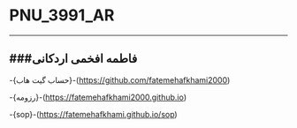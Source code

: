 # PNU_3991_AR
----------
###فاطمه افخمی اردکانی
----------
-{حساب گیت هاب}-(https://github.com/fatemehafkhami2000)

-{رزومه}-(https://fatemehafkhami2000.github.io)

-{sop}-(https://fatemehafkhami.github.io/sop)
